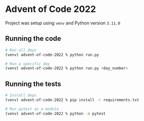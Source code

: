# Advent of Code 2022

Project was setup using `venv` and Python version `3.11.0`

## Running the code

```bash
# Run all days
(venv) advent-of-code-2022 % python run.py

# Run a specific day
(venv) advent-of-code-2022 % python run.py <day_number>
```

## Running the tests

```bash
# Install deps
(venv) advent-of-code-2022 % pip install -r requirements.txt

# Run pytest as a module
(venv) advent-of-code-2022 % python -m pytest
```
